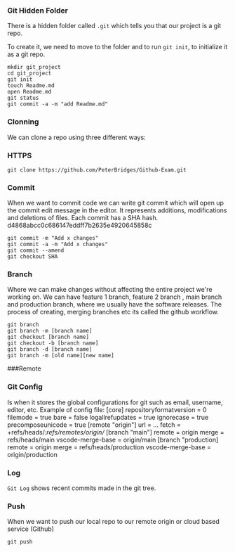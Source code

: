 ### Git Hidden Folder

There is a hidden folder called `.git` which tells you that our project is a git repo. 

To create it, we need to move to the folder and to run `git init`, to initialize it as a git repo. 

```
mkdir git_project
cd git_project
git init
touch Readme.md
open Readme.md
git status
git commit -a -m "add Readme.md"
```

### Clonning

We can clone a repo using three different ways: 

### HTTPS

```
git clone https://github.com/PeterBridges/Github-Exam.git
```

### Commit 

When we want to commit code we can write git commit which will open up the commit edit message in the editor. It represents additions, modifications and deletions of files. Each commit has a SHA hash. d4868abcc0c686147eddff7b2635e4920645858c

```
git commit -m "Add x changes"
git commit -a -m "Add x changes" 
git commit --amend
git checkout SHA
```

### Branch

Where we can make changes without affecting the entire project we're working on. We can have feature 1 branch, feature 2 branch , main branch and production branch, where we usually have the software releases. 
The process of creating, merging branches etc its called the github workflow. 

```
git branch
git branch -m [branch name]
git checkout [branch name]
git checkout -b [branch name]
git branch -d [branch name]
git branch -m [old name][new name]
```

###Remote 

### Git Config 

Is when it stores the global configurations for git such as email, username, editor, etc. 
Example of config file:
[core]
	repositoryformatversion = 0
	filemode = true
	bare = false
	logallrefupdates = true
	ignorecase = true
	precomposeunicode = true
[remote "origin"]
	url = ...
	fetch = +refs/heads/*:refs/remotes/origin/*
[branch "main"]
	remote = origin
	merge = refs/heads/main
	vscode-merge-base = origin/main
[branch "production]
    remote = origin
    merge = refs/heads/production
    vscode-merge-base = origin/production






### Log

```Git Log``` shows recent commits made in the git tree.

### Push

When we want to push our local repo to our remote origin or cloud based service (Github)

```git push```

